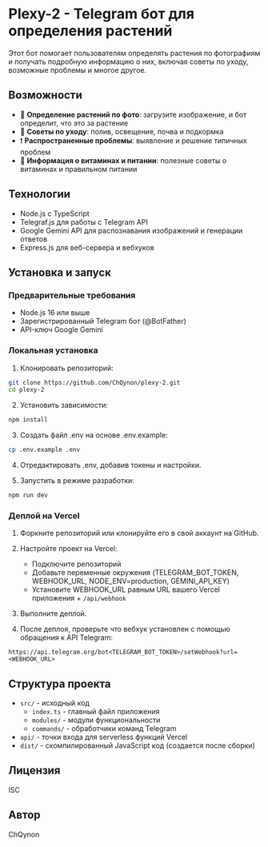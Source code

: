 # Plexy-2 - Telegram бот для определения растений

Этот бот помогает пользователям определять растения по фотографиям и получать подробную информацию о них, включая советы по уходу, возможные проблемы и многое другое.

## Возможности

- 🌱 **Определение растений по фото**: загрузите изображение, и бот определит, что это за растение
- 🍃 **Советы по уходу**: полив, освещение, почва и подкормка
- ❗ **Распространенные проблемы**: выявление и решение типичных проблем
- 💊 **Информация о витаминах и питании**: полезные советы о витаминах и правильном питании

## Технологии

- Node.js с TypeScript
- Telegraf.js для работы с Telegram API
- Google Gemini API для распознавания изображений и генерации ответов
- Express.js для веб-сервера и вебхуков

## Установка и запуск

### Предварительные требования

- Node.js 16 или выше
- Зарегистрированный Telegram бот (@BotFather)
- API-ключ Google Gemini

### Локальная установка

1. Клонировать репозиторий:
```bash
git clone https://github.com/ChQynon/plexy-2.git
cd plexy-2
```

2. Установить зависимости:
```bash
npm install
```

3. Создать файл .env на основе .env.example:
```bash
cp .env.example .env
```

4. Отредактировать .env, добавив токены и настройки.

5. Запустить в режиме разработки:
```bash
npm run dev
```

### Деплой на Vercel

1. Форкните репозиторий или клонируйте его в свой аккаунт на GitHub.

2. Настройте проект на Vercel:
   - Подключите репозиторий
   - Добавьте переменные окружения (TELEGRAM_BOT_TOKEN, WEBHOOK_URL, NODE_ENV=production, GEMINI_API_KEY)
   - Установите WEBHOOK_URL равным URL вашего Vercel приложения + `/api/webhook`

3. Выполните деплой.

4. После деплоя, проверьте что вебхук установлен с помощью обращения к API Telegram:
```
https://api.telegram.org/bot<TELEGRAM_BOT_TOKEN>/setWebhook?url=<WEBHOOK_URL>
```

## Структура проекта

- `src/` - исходный код
  - `index.ts` - главный файл приложения
  - `modules/` - модули функциональности
  - `commands/` - обработчики команд Telegram
- `api/` - точки входа для serverless функций Vercel
- `dist/` - скомпилированный JavaScript код (создается после сборки)

## Лицензия

ISC

## Автор

ChQynon 